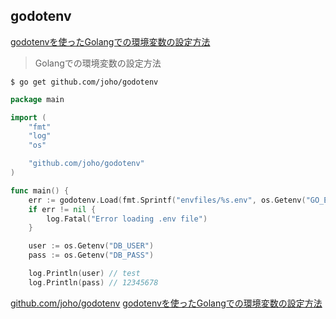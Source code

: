 ## godotenv

[godotenvを使ったGolangでの環境変数の設定方法](https://tomokazu-kozuma.com/how-to-set-environment-variables-in-golang-using-godotenv/)
> Golangでの環境変数の設定方法

```
$ go get github.com/joho/godotenv
```

```go
package main

import (
	"fmt"
	"log"
	"os"

	"github.com/joho/godotenv"
)

func main() {
	err := godotenv.Load(fmt.Sprintf("envfiles/%s.env", os.Getenv("GO_ENV")))
	if err != nil {
		log.Fatal("Error loading .env file")
	}

	user := os.Getenv("DB_USER")
	pass := os.Getenv("DB_PASS")

	log.Println(user) // test
	log.Println(pass) // 12345678
```

[github.com/joho/godotenv](github.com/joho/godotenv)
[godotenvを使ったGolangでの環境変数の設定方法](https://tomokazu-kozuma.com/how-to-set-environment-variables-in-golang-using-godotenv/)
